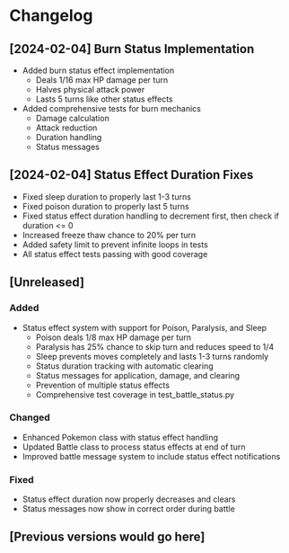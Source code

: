 # Changelog

## [2024-02-04] Burn Status Implementation
- Added burn status effect implementation
  - Deals 1/16 max HP damage per turn
  - Halves physical attack power
  - Lasts 5 turns like other status effects
- Added comprehensive tests for burn mechanics
  - Damage calculation
  - Attack reduction
  - Duration handling
  - Status messages

## [2024-02-04] Status Effect Duration Fixes
- Fixed sleep duration to properly last 1-3 turns
- Fixed poison duration to properly last 5 turns
- Fixed status effect duration handling to decrement first, then check if duration <= 0
- Increased freeze thaw chance to 20% per turn
- Added safety limit to prevent infinite loops in tests
- All status effect tests passing with good coverage

## [Unreleased]

### Added
- Status effect system with support for Poison, Paralysis, and Sleep
  - Poison deals 1/8 max HP damage per turn
  - Paralysis has 25% chance to skip turn and reduces speed to 1/4
  - Sleep prevents moves completely and lasts 1-3 turns randomly
  - Status duration tracking with automatic clearing
  - Status messages for application, damage, and clearing
  - Prevention of multiple status effects
  - Comprehensive test coverage in test_battle_status.py

### Changed
- Enhanced Pokemon class with status effect handling
- Updated Battle class to process status effects at end of turn
- Improved battle message system to include status effect notifications

### Fixed
- Status effect duration now properly decreases and clears
- Status messages now show in correct order during battle

## [Previous versions would go here]
